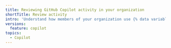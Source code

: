 ```yaml
---
title: Reviewing GitHub Copilot activity in your organization
shortTitle: Review activity
intro: 'Understand how members of your organization use {% data variables.product.prodname_copilot %}.'
versions:
  feature: copilot
topics:
  - Copilot
---
```

